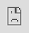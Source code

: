 ## Welcome to GitHub Pages

You can use the [editor on GitHub](https://github.com/pchbird/CNY01A-transparent-background/edit/master/README.md) to maintain and preview the content for your website in Markdown files.

Whenever you commit to this repository, GitHub Pages will run [Jekyll](https://jekyllrb.com/) to rebuild the pages in your site, from the content in your Markdown files.

### Markdown

Markdown is a lightweight and easy-to-use syntax for styling your writing. It includes conventions for

```markdown
Syntax highlighted code block

# Header 1
## Header 2
### Header 3

- Bulleted
- List

1. Numbered
2. List

**Bold** and _Italic_ and `Code` text

[Link](url) and ![Image](src)
```

For more details see [GitHub Flavored Markdown](https://guides.github.com/features/mastering-markdown/).

### Jekyll Themes

Your Pages site will use the layout and styles from the Jekyll theme you have selected in your [repository settings](https://github.com/pchbird/CNY01A-transparent-background/settings). The name of this theme is saved in the Jekyll `_config.yml` configuration file.

### Support or Contact

Having trouble with Pages? Check out our [documentation](https://help.github.com/categories/github-pages-basics/) or [contact support](https://github.com/contact) and we’ll help you sort it out.



 <iframe style="position: absolute; top: 0px; left: 0px; height: 100%; width: 1px; min-width: 100%;" src="https://pchbird.github.io/CNY01A-transparent-background/Xr clear background test.254/Xr clear background test.254.html" frameborder="0" scrolling="no" allowfullscreen="allowfullscreen"></iframe>
